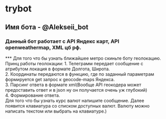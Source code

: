 # trybot
Имя бота - @Alekseii_bot
---
<h3>Данный бот работает с API Яндекс карт, API openweathermap, XML цб рф.</h3>
***
Для того что бы узнать ближайшее метро скиньте боту геолокацию.<br>
 Принц работы геолокации:
1. Телеграмм передает сообщение с атрибутом локация в формате Долгота, Широта. <br>
2. Координаты передаются в функцию, где по заданный параметрам формируется get запрос к geocode-maps Яндекса.<br>
3. Парсинг ответа в формате xml(Вообще API геокодера может предоставить ответ и в json ну он получается очень уж глубокий)<br> 
4. Формирование ответа.<br>
Для того что бы узнать курс валют напишите сообщение. Далее появится клавиатура со списком доступных валют. Валюту можно написать текстом или выбрать на клавиатуре.)
